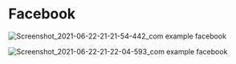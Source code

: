 # Facebook

![Screenshot_2021-06-22-21-21-54-442_com example facebook](https://user-images.githubusercontent.com/81278534/122964089-88e8fd80-d3a4-11eb-9a56-f196a5ab5ece.jpg)

![Screenshot_2021-06-22-21-22-04-593_com example facebook](https://user-images.githubusercontent.com/81278534/122964130-943c2900-d3a4-11eb-8bc5-9403bd76b19a.jpg)
